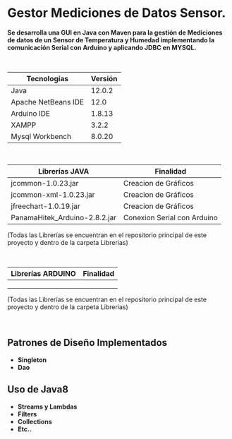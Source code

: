 # Gestor Mediciones de Datos Sensor.

**Se desarrolla una GUI en Java con Maven para la gestión de Mediciones de datos  de un Sensor de Temperatura y Humedad implementando la comunicación Serial con Arduino y aplicando JDBC en MYSQL.**
 
 </br>

| **Tecnologías** | **Versión** |               
| ------------- | ------------- |
| Java |   12.0.2 |
| Apache NetBeans IDE |  12.0 |
| Arduino IDE | 1.8.13  |
| XAMPP | 3.2.2  |
| Mysql Workbench | 8.0.20  |

</br>

| **Librerías JAVA** | **Finalidad** |               
| ------------- | ------------- |
| jcommon-1.0.23.jar |   Creacion de Gráficos |
| jcommon-xml-1.0.23.jar |  Creacion de Gráficos |
| jfreechart-1.0.19.jar | Creacion de Gráficos  |
| PanamaHitek_Arduino-2.8.2.jar | Conexion Serial con Arduino  |

(Todas las Librerías se encuentran en el repositorio principal de este proyecto y dentro de la carpeta Librerias)

</br>

| **Librerías ARDUINO** | **Finalidad** |               
| ------------- | ------------- |
|  |    |
|  |  |
| |  |

(Todas las Librerías se encuentran en el repositorio principal de este proyecto y dentro de la carpeta Librerias)

</br>

 
 ## Patrones de Diseño Implementados
 * **Singleton** 
 * **Dao** 
 
 ## Uso de Java8
* **Streams y Lambdas**
* **Filters**
* **Collections**
* **Etc..**

</br>
